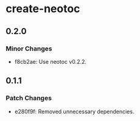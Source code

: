# create-neotoc

## 0.2.0

### Minor Changes

- f8cb2ae: Use neotoc v0.2.2.

## 0.1.1

### Patch Changes

- e280f9f: Removed unnecessary dependencies.
